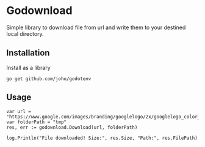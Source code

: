 # Godownload

Simple library to download file from url and write them to your destined local directory.

## Installation

Install as a library

`go get github.com/joho/godotenv`

## Usage

```
var url = "https://www.google.com/images/branding/googlelogo/2x/googlelogo_color_272x92dp.png"
var folderPath = "tmp"
res, err := godownload.Download(url, folderPath)

log.Println("File downloaded! Size:", res.Size, "Path:", res.FilePath)
```
